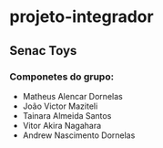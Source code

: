 # projeto-integrador

## Senac Toys 

### Componetes do grupo:
- Matheus Alencar Dornelas
- João Victor Maziteli
- Tainara Almeida Santos
- Vitor Akira Nagahara
- Andrew Nascimento Dornelas
